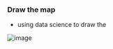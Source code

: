 ### Draw the map
* using data science to draw the 

![image](https://github.com/Thingjang/Data_science_p1/assets/118869957/0f037297-676f-4057-a388-dc21f9368366)

